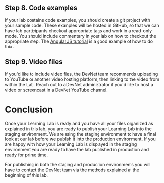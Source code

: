 ## Step 8. Code examples
If your lab contains code examples, you should create a git project with your sample code. These examples will be hosted in GitHub, so that we can have lab participants
checkout appropriate tags and work in a read-only mode. You should include commentary in your lab on how to checkout the appropriate step. The [Angular JS tutorial](https://docs.angularjs.org/tutorial/step_00) is a good example of how to do this.

## Step 9. Video files
If you'd like to include video files, the DevNet team recommends uploading to YouTube or another video hosting platform, then linking to the video from within the Lab. Reach out to a DevNet administrator if you'd like to host a video or screencast in a DevNet YouTube channel.

# Conclusion
Once your Learning Lab is ready and you have all your files organized as explained in this lab, you are ready to publish your Learning Lab into the staging environment. We are using the staging environment to have a final look at our lab before we publish it into the production environment. If you are happy with how your Learning Lab is displayed in the staging environment you are ready to have the lab published in production and ready for prime time.

For publishing in both the staging and production environments you will have to contact the DevNet team via the methods explained at the beginning of this lab.
